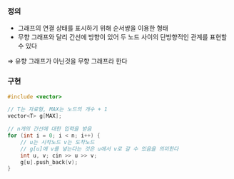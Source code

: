 ### 정의
- 그래프의 연결 상태를 표시하기 위해 순서쌍을 이용한 형태
- 무향 그래프와 달리 간선에 방향이 있어 두 노드 사이의 단방향적인 관계를 표현할 수 있다

⇒ 유향 그래프가 아닌것을 무향 그래프라 한다

### 구현
```cpp
#include <vector>

// T는 자료형, MAX는 노드의 개수 + 1
vector<T> g[MAX];

// n개의 간선에 대한 입력을 받음
for (int i = 0; i < n; i++) {
	// u는 시작노드 v는 도착노드
	// g[u]에 v를 넣는다는 것은 u에서 v로 갈 수 있음을 의미한다
	int u, v; cin >> u >> v;
	g[u].push_back(v);
}
```